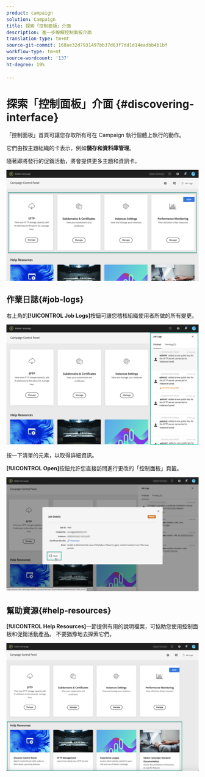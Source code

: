```yaml
---
product: campaign
solution: Campaign
title: 探索「控制面板」介面
description: 進一步瞭解控制面板介面
translation-type: tm+mt
source-git-commit: 168ae32d7931497bb37d63f7dd1d14eadbb4b1bf
workflow-type: tm+mt
source-wordcount: '137'
ht-degree: 19%

---
```



# 探索「控制面板」介面 {#discovering-interface}

「控制面板」首頁可讓您存取所有可在 Campaign 執行個體上執行的動作。

它們由按主題組織的卡表示，例如&#x200B;**儲存和資料庫管理**。

隨著即將發行的促銷活動，將會提供更多主題和資訊卡。

![](assets/control_panel_interface.png)

## 作業日誌{#job-logs}

右上角的&#x200B;**[!UICONTROL Job Logs]**&#x200B;按鈕可讓您稽核組織使用者所做的所有變更。

![](assets/control_panel_interface2.png)

按一下清單的元素，以取得詳細資訊。

**[!UICONTROL Open]**&#x200B;按鈕允許您直接訪問進行更改的「控制面板」頁籤。

![](assets/control_panel_logdetails.png)

## 幫助資源{#help-resources}

**[!UICONTROL Help Resources]**&#x200B;一節提供有用的說明檔案，可協助您使用控制面板和促銷活動產品。 不要猶豫地去探索它們。

![](assets/helpresources.png)
